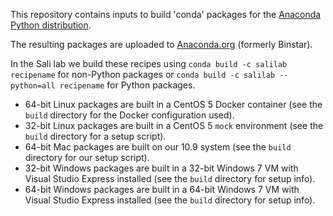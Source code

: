 This repository contains inputs to build 'conda' packages for the
[Anaconda Python distribution](https://store.continuum.io/cshop/anaconda/).

The resulting packages are uploaded to [Anaconda.org](https://anaconda.org/salilab/) (formerly Binstar).

In the Sali lab we build these recipes using `conda build -c salilab recipename`
for non-Python packages or
`conda build -c salilab --python=all recipename` for Python packages.

 - 64-bit Linux packages are built in a CentOS 5 Docker container
   (see the `build` directory for the Docker configuration used).
 - 32-bit Linux packages are built in a CentOS 5 `mock` environment
   (see the `build` directory for a setup script).
 - 64-bit Mac packages are built on our 10.9 system (see the `build`
   directory for our setup script).
 - 32-bit Windows packages are built in a 32-bit Windows 7 VM with
   Visual Studio Express installed (see the `build` directory for
   setup info).
 - 64-bit Windows packages are built in a 64-bit Windows 7 VM with
   Visual Studio Express installed (see the `build` directory for
   setup info).
